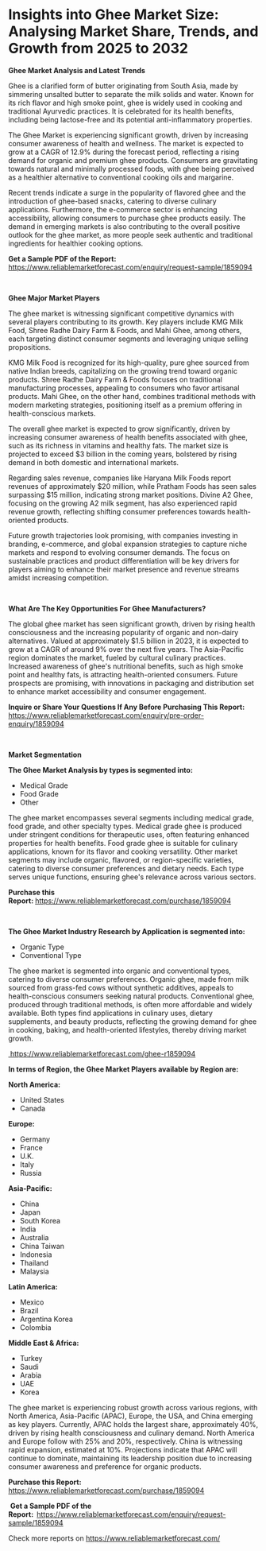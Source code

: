 <p><h1>Insights into Ghee Market Size: Analysing Market Share, Trends, and Growth from 2025 to 2032</h1></p><p><strong>Ghee Market Analysis and Latest Trends</strong></p>
<p><p>Ghee is a clarified form of butter originating from South Asia, made by simmering unsalted butter to separate the milk solids and water. Known for its rich flavor and high smoke point, ghee is widely used in cooking and traditional Ayurvedic practices. It is celebrated for its health benefits, including being lactose-free and its potential anti-inflammatory properties.</p><p>The Ghee Market is experiencing significant growth, driven by increasing consumer awareness of health and wellness. The market is expected to grow at a CAGR of 12.9% during the forecast period, reflecting a rising demand for organic and premium ghee products. Consumers are gravitating towards natural and minimally processed foods, with ghee being perceived as a healthier alternative to conventional cooking oils and margarine.</p><p>Recent trends indicate a surge in the popularity of flavored ghee and the introduction of ghee-based snacks, catering to diverse culinary applications. Furthermore, the e-commerce sector is enhancing accessibility, allowing consumers to purchase ghee products easily. The demand in emerging markets is also contributing to the overall positive outlook for the ghee market, as more people seek authentic and traditional ingredients for healthier cooking options.</p></p>
<p><strong>Get a Sample PDF of the Report:&nbsp;</strong> <a href="https://www.reliablemarketforecast.com/enquiry/request-sample/1859094?utm_campaign=3208&utm_medium=2&utm_source=Github&utm_content=ia&utm_term=07042025&utm_id=ghee">https://www.reliablemarketforecast.com/enquiry/request-sample/1859094</a></p>
<p>&nbsp;</p>
<p><strong>Ghee Major Market Players</strong></p>
<p><p>The ghee market is witnessing significant competitive dynamics with several players contributing to its growth. Key players include KMG Milk Food, Shree Radhe Dairy Farm & Foods, and Mahi Ghee, among others, each targeting distinct consumer segments and leveraging unique selling propositions.</p><p>KMG Milk Food is recognized for its high-quality, pure ghee sourced from native Indian breeds, capitalizing on the growing trend toward organic products. Shree Radhe Dairy Farm & Foods focuses on traditional manufacturing processes, appealing to consumers who favor artisanal products. Mahi Ghee, on the other hand, combines traditional methods with modern marketing strategies, positioning itself as a premium offering in health-conscious markets.</p><p>The overall ghee market is expected to grow significantly, driven by increasing consumer awareness of health benefits associated with ghee, such as its richness in vitamins and healthy fats. The market size is projected to exceed $3 billion in the coming years, bolstered by rising demand in both domestic and international markets.</p><p>Regarding sales revenue, companies like Haryana Milk Foods report revenues of approximately $20 million, while Pratham Foods has seen sales surpassing $15 million, indicating strong market positions. Divine A2 Ghee, focusing on the growing A2 milk segment, has also experienced rapid revenue growth, reflecting shifting consumer preferences towards health-oriented products.</p><p>Future growth trajectories look promising, with companies investing in branding, e-commerce, and global expansion strategies to capture niche markets and respond to evolving consumer demands. The focus on sustainable practices and product differentiation will be key drivers for players aiming to enhance their market presence and revenue streams amidst increasing competition.</p></p>
<p>&nbsp;</p>
<p><strong>What Are The Key Opportunities For Ghee Manufacturers?</strong></p>
<p><p>The global ghee market has seen significant growth, driven by rising health consciousness and the increasing popularity of organic and non-dairy alternatives. Valued at approximately $1.5 billion in 2023, it is expected to grow at a CAGR of around 9% over the next five years. The Asia-Pacific region dominates the market, fueled by cultural culinary practices. Increased awareness of ghee's nutritional benefits, such as high smoke point and healthy fats, is attracting health-oriented consumers. Future prospects are promising, with innovations in packaging and distribution set to enhance market accessibility and consumer engagement.</p></p>
<p><strong>Inquire or Share Your Questions If Any Before Purchasing This Report:</strong> <a href="https://www.reliablemarketforecast.com/enquiry/pre-order-enquiry/1859094?utm_campaign=3208&utm_medium=2&utm_source=Github&utm_content=ia&utm_term=07042025&utm_id=ghee">https://www.reliablemarketforecast.com/enquiry/pre-order-enquiry/1859094</a></p>
<p>&nbsp;</p>
<p><strong>Market Segmentation</strong></p>
<p><strong>The Ghee Market Analysis by types is segmented into:</strong></p>
<p><ul><li>Medical Grade</li><li>Food Grade</li><li>Other</li></ul></p>
<p><p>The ghee market encompasses several segments including medical grade, food grade, and other specialty types. Medical grade ghee is produced under stringent conditions for therapeutic uses, often featuring enhanced properties for health benefits. Food grade ghee is suitable for culinary applications, known for its flavor and cooking versatility. Other market segments may include organic, flavored, or region-specific varieties, catering to diverse consumer preferences and dietary needs. Each type serves unique functions, ensuring ghee's relevance across various sectors.</p></p>
<p><strong>Purchase this Report:&nbsp;</strong><a href="https://www.reliablemarketforecast.com/purchase/1859094?utm_campaign=3208&utm_medium=2&utm_source=Github&utm_content=ia&utm_term=07042025&utm_id=ghee">https://www.reliablemarketforecast.com/purchase/1859094</a></p>
<p>&nbsp;</p>
<p><strong>The Ghee Market Industry Research by Application is segmented into:</strong></p>
<p><ul><li>Organic Type</li><li>Conventional Type</li></ul></p>
<p><p>The ghee market is segmented into organic and conventional types, catering to diverse consumer preferences. Organic ghee, made from milk sourced from grass-fed cows without synthetic additives, appeals to health-conscious consumers seeking natural products. Conventional ghee, produced through traditional methods, is often more affordable and widely available. Both types find applications in culinary uses, dietary supplements, and beauty products, reflecting the growing demand for ghee in cooking, baking, and health-oriented lifestyles, thereby driving market growth.</p></p>
<p><a href="https://www.reliablemarketforecast.com/ghee-r1859094?utm_campaign=3208&utm_medium=2&utm_source=Github&utm_content=ia&utm_term=07042025&utm_id=ghee">&nbsp;https://www.reliablemarketforecast.com/ghee-r1859094</a></p>
<p><strong>In terms of Region, the Ghee Market Players available by Region are:</strong></p>
<p>
    <p> <strong> North America: </strong>
        <ul>
            <li>United States</li>
            <li>Canada</li>
        </ul>
        </p> 
    <p> <strong> Europe: </strong>
        <ul>
            <li>Germany</li>
            <li>France</li>
            <li>U.K.</li>
            <li>Italy</li>
            <li>Russia</li>
        </ul>
        </p> 
    <p> <strong> Asia-Pacific: </strong>
        <ul>
            <li>China</li>
            <li>Japan</li>
            <li>South Korea</li>
            <li>India</li>
            <li>Australia</li>
            <li>China Taiwan</li>
            <li>Indonesia</li>
            <li>Thailand</li>
            <li>Malaysia</li>
        </ul>
        </p> 
    <p> <strong> Latin America: </strong>
        <ul>
            <li>Mexico</li>
            <li>Brazil</li>
            <li>Argentina Korea</li>
            <li>Colombia</li>
        </ul>
        </p> 
    <p> <strong> Middle East & Africa: </strong>
        <ul>
            <li>Turkey</li>
            <li>Saudi</li>
            <li>Arabia</li>
            <li>UAE</li>
            <li>Korea</li>
        </ul>
    </p>
    </p>
<p><p>The ghee market is experiencing robust growth across various regions, with North America, Asia-Pacific (APAC), Europe, the USA, and China emerging as key players. Currently, APAC holds the largest share, approximately 40%, driven by rising health consciousness and culinary demand. North America and Europe follow with 25% and 20%, respectively. China is witnessing rapid expansion, estimated at 10%. Projections indicate that APAC will continue to dominate, maintaining its leadership position due to increasing consumer awareness and preference for organic products.</p></p>
<p><strong>Purchase this Report: </strong><a href="https://www.reliablemarketforecast.com/purchase/1859094?utm_campaign=3208&utm_medium=2&utm_source=Github&utm_content=ia&utm_term=07042025&utm_id=ghee">https://www.reliablemarketforecast.com/purchase/1859094</a></p>
<p>&nbsp;<strong>Get a Sample PDF of the Report:&nbsp;&nbsp;</strong><a href="https://www.reliablemarketforecast.com/enquiry/request-sample/1859094?utm_campaign=3208&utm_medium=2&utm_source=Github&utm_content=ia&utm_term=07042025&utm_id=ghee">https://www.reliablemarketforecast.com/enquiry/request-sample/1859094</a></p>
<p><strong></strong></p>
<p>Check more reports on <a href="https://www.reliablemarketforecast.com/?utm_campaign=3208&utm_medium=2&utm_source=Github&utm_content=ia&utm_term=07042025&utm_id=ghee">https://www.reliablemarketforecast.com/</a></p>